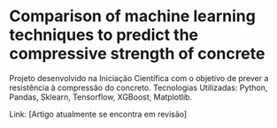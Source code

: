 # Comparison of machine learning techniques to predict the compressive strength of concrete

Projeto desenvolvido na Iniciação Científica com o objetivo de prever a resistência à compressão do concreto. 
Tecnologias Utilizadas: Python, Pandas, Sklearn, Tensorflow, XGBoost, Matplotlib.

Link: [Artigo atualmente se encontra em revisão]
